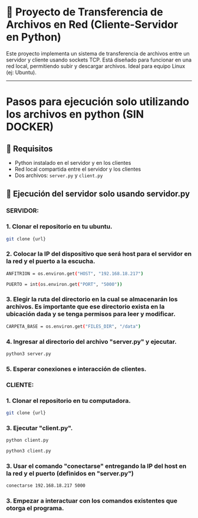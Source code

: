 # 📁 Proyecto de Transferencia de Archivos en Red (Cliente-Servidor en Python)

Este proyecto implementa un sistema de transferencia de archivos entre un servidor y cliente usando sockets TCP. Está diseñado para funcionar en una red local, permitiendo subir y descargar archivos. Ideal para equipo Linux (ej: Ubuntu).

---
# Pasos para ejecución solo utilizando los archivos en python (SIN DOCKER)
## 🧱 Requisitos

- Python instalado en el servidor y en los clientes
- Red local compartida entre el servidor y los clientes
- Dos archivos: `server.py` y `client.py`

## 🚀 Ejecución del servidor solo usando servidor.py

### SERVIDOR:
### 1. Clonar el repositorio en tu ubuntu.
```bash
git clone {url}
```
### 2. Colocar la IP del dispositivo que será host para el servidor en la red y el puerto a la escucha.
```bash
ANFITRION = os.environ.get("HOST", "192.168.18.217")
```
```bash
PUERTO = int(os.environ.get("PORT", "5000"))
```
### 3. Elegir la ruta del directorio en la cual se almacenarán los archivos. Es importante que ese directorio exista en la ubicación dada y se tenga permisos para leer y modificar.
```bash
CARPETA_BASE = os.environ.get("FILES_DIR", "/data")
```
### 4. Ingresar al directorio del archivo "server.py" y ejecutar.
```bash
python3 server.py
```
### 5. Esperar conexiones e interacción de clientes.

### CLIENTE:
### 1. Clonar el repositorio en tu computadora.
```bash
git clone {url}
```
### 3. Ejecutar "client.py".
```bash
python client.py
```
```bash
python3 client.py
```
### 3. Usar el comando "conectarse" entregando la IP del host en la red y el puerto (definidos en "server.py")
```bash
conectarse 192.168.18.217 5000
```
### 3. Empezar a interactuar con los comandos existentes que otorga el programa.


